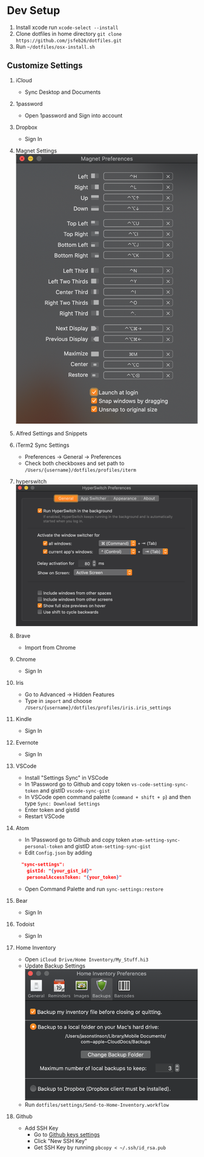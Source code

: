 # Dev Setup

1. Install xcode run `xcode-select --install`
2. Clone dotfiles in home directory `git clone https://github.com/jsfeb26/dotfiles.git`
3. Run `~/dotfiles/osx-install.sh`

## Customize Settings

1. iCloud
   - Sync Desktop and Documents
2. 1password
   - Open 1password and Sign into account
3. Dropbox
   - Sign In
4. Magnet Settings
   ![Magnet Settings](settings/magnet-settings.png)
5. Alfred Settings and Snippets
6. iTerm2 Sync Settings
   - Preferences -> General -> Preferences
   - Check both checkboxes and set path to `/Users/{username}/dotfiles/profiles/iterm`
7. hyperswitch
   ![Hyperswitch Settings](settings/hyperswitch-settings.png)
8. Brave
   - Import from Chrome
9. Chrome
   - Sign In
10. Iris
    - Go to Advanced -> Hidden Features
    - Type in `import` and choose `/Users/{username}/dotfiles/profiles/iris.iris_settings`
11. Kindle
    - Sign In
12. Evernote
    - Sign In
13. VSCode
    - Install "Settings Sync" in VSCode
    - In 1Password go to Github and copy token `vs-code-setting-sync-token` and gistID `vscode-sync-gist`
    - In VSCode open command palette (`command + shift + p`) and then type `Sync: Download Settings`
    - Enter token and gistId
    - Restart VSCode
14. Atom

    - In 1Password go to Github and copy token `atom-setting-sync-personal-token` and gistID `atom-setting-sync-gist`
    - Edit `Config.json` by adding

    ```json
      "sync-settings":
        gistId: "{your_gist_id}"
        personalAccessToken: "{your_token}"
    ```

    - Open Command Palette and run `sync-settings:restore`

15. Bear
    - Sign In
16. Todoist
    - Sign In
17. Home Inventory
    - Open `iCloud Drive/Home Inventory/My_Stuff.hi3`
    - Update Backup Settings
      ![Home Inventory Settings](settings/home-inventory-settings.png)
    - Run `dotfiles/settings/Send-to-Home-Inventory.workflow`
18. Github
    - Add SSH Key
      - Go to [Github keys settings](https://github.com/settings/keys)
      - Click "New SSH Key"
      - Get SSH Key by running `pbcopy < ~/.ssh/id_rsa.pub`
